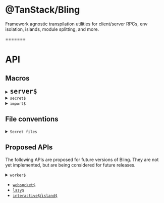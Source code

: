 # @TanStack/Bling

Framework agnostic transpilation utilities for client/server RPCs, env isolation, islands, module splitting, and more.

=======

# API

## Macros

<details>
<summary><span style="font-size: 1.5rem; font-weight: bold"><code>server$</code></span></summary>

The `server$` function is used to create an isomorphic server-side RPC. It takes a function and an optional configuration object and returns a function that can be called on both server (ssr or ssg) and client. The function passed to `server$` will only be executed on the server. On the client, a `fetch` call is made to the server function instead. The results of the function will be exactly the same on both server and client.

**🧠 Important Notes**:

- The server-side function must be an `async` function.
- The fetch calls made by the client default to using the `POST` method and passing arguments via the request body. To use `GET` requests and search-param payloads instead, the `opts.method` can be set to `GET`. This will automatically configure both the method and the payload serialization to work via search params instead of a request body. You can also alter the actual request (and request body) manually to your liking.

```tsx
import { server$ } from '@tanstack/bling'

const fetchFn = server$(async (payload) => {
  // do something
  return 'result'
})
```

### Signature

```tsx
server$<T extends (...args: any[]) => Promise<any>>(fn: T, options: {
  method?: 'POST' | 'GET' // Defaults to `POST`
  request?: RequestInit
}): T
```

### Arguments

- `fn`
  - The function to be called from the client-side.
  - Arguments
    - `payload`
      - The payload passed from the client-side.
    - `ctx`
      - The context object passed from the client-side.
      - `request`
        - The request object passed from the client-side.
  - Returns the data or response to be sent back to the client-side
    - `Promise<JSON | Response>`
  - Can use utilities like `json`, `redirect`, or `eventStream` to return convenient responses.
- `options`
  - `method`
    - The HTTP method to use when calling the server-side function.
    - Defaults to `POST`
    - If `GET` is used, the payload will automatically be encoded as query parameters.
  - `request`
    - The default request object to be passed to the `fetch` call to the server function.
    - Can be used to add headers, signals, etc.

### Returns

A function that can be called isomorphically from server or client side code to execute the server-side function.

- ```tsx
    fn(
      payload: JSON,
      options: {
        method?: 'POST' | 'GET' // Defaults to `POST`
        request?: RequestInit
      }
    ) => Promise<
      Awaited<ReturnType<T>> extends JsonResponse<infer R>
        ? R
        : ReturnType<T>
    >
  ```

  - Arguments
    - `payload`
      - The payload to be passed to the server-side function.
    - `options`
      - `method`
        - The HTTP method to use when calling the server-side function.
        - Defaults to `POST`
        - If `GET` is used, the payload will automatically be encoded as query parameters.
      - `request`
        - The request object to be passed to the `fetch` call to the server function.
        - Can be used to add headers, signals, etc.
  - Returns
    - If a plain Response is returned in the server function, it will be returned here.
    - If a redirect is returned or thrown in the server function, the redirect will be followed.
    - All other values will be treated as JSON. For type-safe JSON, use the `json(data, responseInit)` utility

- `fn.fetch`

  - A convenience `fn.fetch` method is also exposed on the function itself to facilitate custom fetch calls. In this case, only the request object is passed as the first argument. Any data you wish to pass should be encoded in the request object.

  ```tsx
    fn.fetch(
      request: RequestInit,
    ) => Promise<
      Awaited<ReturnType<T>> extends JsonResponse<infer R>
        ? R
        : ReturnType<T>
    >
  ```

  - Arguments
    - `payload`
      - The payload to be passed to the server-side function.
    - `options`
      - `request`
        - The request object to be passed to the `fetch` call to the server function.
        - Can be used to add headers, signals, etc.

</details>

<details>
<summary><code>secret$</code></summary>

## `secret$`

The `secret$` function can be used to scope any expression to the server (secret)-bundle only. This means that the expression will be removed from the client bundle. This is useful for things like server-side only imports, server-side only code or sensitive env variables that should never be available on the client.

```tsx
import { secret$ } from '@tanstack/bling'

const secretMessage = secret$('It is a secret!')
```

Server Output:

```tsx
const secretMessage = server$('It is a secret!')
```

Client Output:

```tsx
const secretMessage = undefined
```

### Signature

```tsx
secret$<T>(input: T): T
```

> 🧠 The return type is the same as the input type. Although the value could technically be `undefined` on the client, it's more useful to retain a non-nullable type in the wild.

### Arguments

- `input`
  - Any function, expression, or variable.

### Returns

- The variable on the server
- `undefined` on the client

</details>

<details>
<summary><code>import$</code></summary>

## `import$`

The `import$` function can be used to code-split any expression into it's own module on both server and client at build-time. This is helpful for you to coordinate what code loads when without having to create new files for every part you want want to code-split. It's an async function just like the native dynamic import. It actually compiles down to a dynamic import, but with a unique hash for each import$ instance used in the file.

```tsx
import { import$ } from '@tanstack/bling'

const fn = await import$(async (name: string) => {
  return `Hello ${name}`
})
```

This can be used to code-split React/Solid components too:

```tsx
import { import$ } from '@tanstack/bling'
import { lazy } from 'react'

const fn = lazy(() =>
  import$({
    default: () => <div>Hello World!</div>,
  }),
)
```

Output:

```tsx
const fn = await import('/this/file?split=0&ref=fn').then((m) => m.default)
```

### Signature

```tsx
import$<T extends any>(fn: T) => Promise<T>
```

### Arguments

- `value`
  - The value/expression/function to be code-split.

### Returns

- A code-split version of the original expression.

</details>

## File conventions

<details>
<summary><code>Secret files</code></summary>

## Server-Only Files

The `[filename].secret.[ext]` pattern can be used to create server-side only files. These files will be removed from the client bundle. This is useful for things like server-side only imports, or server-side only code. It works with any file name and extension so long as `.server$.` is found in the resolved file pathname.

When a server-only file is imported on the client, it will be provided the same exports, but stubbed with undefined values. Don't put anything sensitive in the exported variable name! 😜

```tsx
// secret.server$.ts`
export const secret = 'This is top secret!'
export const anotherSecret = '🤫 Shhh!'
```

Client output:

```tsx
export const secret = undefined
export const anotherSecret = undefined
```

</details>

## Proposed APIs

The following APIs are proposed for future versions of Bling. They are not yet implemented, but are being considered for future releases.

<details>
<summary><code>worker$</code></summary>

## `worker$`

The `worker$` function is used to create an isomorphic Web Worker and interact with it. On the server, the function will run in the same process as the server. On the client, the function will be compiled to a Web Worker and will return an interface similar to `server$` to make it easy to call from the client

> 🧠 Similar to `server$`, data sent to and from workers will be serialized. This means that you can pass any JSON-serializable data to the worker, but you cannot pass functions or classes. If you need to use non-serializable assets in your worker, you can import them and use them directly in the worker function, however the instances of those assets will be unique to the worker thread.

```tsx
import { worker$ } from '@tanstack/bling'

const sayHello = worker$(async (name: string) => {
  // do something
  return `Hello ${name}`
})

const result = sayHello('World!')
console.log(result) // 'Hello World!'
```

</details>
<!-- Use the force, Luke! -->

- [`websocket$`](#websocket)
- [`lazy$`](#lazy)
- [`interactive$`/`island$`](#interactive)
